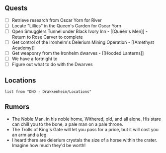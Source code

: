 
## Quests

- [ ] Retrieve research from Oscar Yorn for River
- [ ] Locate "Lillies" in the Queen's Garden for Oscar Yorn
- [ ] Open Smugglers Tunnel under Black Ivory Inn - [[Queen's Men]] - Return to Rose Carver to complete
- [ ] Get control of the Ironhelm's Delerium Mining Operation - [[Amethyst Academy]]
- [ ] Get weaponry from the Ironhelm dwarves - [[Hooded Lanterns]]
- [ ] We have a fortnight to 
- [ ] Figure out what to do with the Dwarves

## Locations

```dataview
list from "DND - Drakkenheim/Locations"
```

## Rumors

- The Noble Man, in his noble home, Withered, old, and all alone. His stare can chill you to the bone, a pale man on a pale throne.
- The Trolls of King's Gate will let you pass for a price, but it will cost you an arm and a leg.
- I heard there are delerium crystals the size of a horse within the crater. Imagine how much they'd be worth!